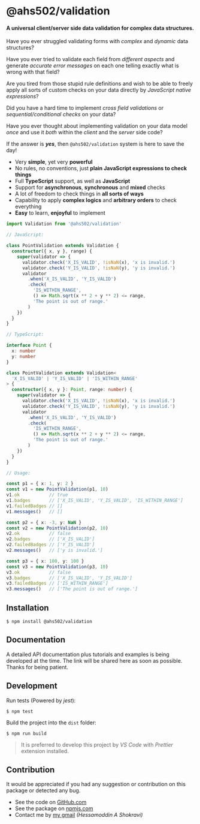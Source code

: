 # @ahs502/validation

#### A universal client/server side data validation for complex data structures.

Have you ever struggled validating forms with _complex_ and _dynamic_ data structures?

Have you ever tried to validate each field from _different aspects_ and generate _accurate error messages_ on each one telling exactly what is wrong with that field?

Are you tired from those stupid rule definitions and wish to be able to freely apply all sorts of custom checks on your data directly by _JavaScript native expressions_?

Did you have a hard time to implement _cross field validations_ or _sequential/conditional checks_ on your data?

Have you ever thought about implementing validation on your data model _once_ and use it _both_ within the _client_ and the _server_ side code?

If the answer is **_yes_**, then `@ahs502/validation` system is here to save the day!

- Very **simple**, yet very **powerful**
- No rules, no conventions, just **plain JavaScript expressions to check things**
- Full **TypeScript** support, as well as **JavaScript**
- Support for **asynchronous**, **synchronous** and **mixed** checks
- A lot of freedom to check things in **all sorts of ways**
- Capability to apply **complex logics** and **arbitrary orders** to check everything
- **Easy** to learn, **enjoyful** to implement

```typescript
import Validation from '@ahs502/validation'

// JavaScript:

class PointValidation extends Validation {
  constructor({ x, y }, range) {
    super(validator => {
      validator.check('X_IS_VALID', !isNaN(x), 'x is invalid.')
      validator.check('Y_IS_VALID', !isNaN(y), 'y is invalid.')
      validator
        .when('X_IS_VALID', 'Y_IS_VALID')
        .check(
          'IS_WITHIN_RANGE',
          () => Math.sqrt(x ** 2 + y ** 2) <= range,
          'The point is out of range.'
        )
    })
  }
}

// TypeScript:

interface Point {
  x: number
  y: number
}

class PointValidation extends Validation<
  'X_IS_VALID' | 'Y_IS_VALID' | 'IS_WITHIN_RANGE'
> {
  constructor({ x, y }: Point, range: number) {
    super(validator => {
      validator.check('X_IS_VALID', !isNaN(x), 'x is invalid.')
      validator.check('Y_IS_VALID', !isNaN(y), 'y is invalid.')
      validator
        .when('X_IS_VALID', 'Y_IS_VALID')
        .check(
          'IS_WITHIN_RANGE',
          () => Math.sqrt(x ** 2 + y ** 2) <= range,
          'The point is out of range.'
        )
    })
  }
}

// Usage:

const p1 = { x: 1, y: 2 }
const v1 = new PointValidation(p1, 10)
v1.ok           // true
v1.badges       // ['X_IS_VALID', 'Y_IS_VALID', 'IS_WITHIN_RANGE']
v1.failedBadges // []
v1.messages()   // []

const p2 = { x: -3, y: NaN }
const v2 = new PointValidation(p2, 10)
v2.ok           // false
v2.badges       // ['X_IS_VALID']
v2.failedBadges // ['Y_IS_VALID']
v2.messages()   // ['y is invalid.']

const p3 = { x: 100, y: 100 }
const v3 = new PointValidation(p3, 10)
v3.ok           // false
v3.badges       // ['X_IS_VALID', 'Y_IS_VALID']
v3.failedBadges // ['IS_WITHIN_RANGE']
v3.messages()   // ['The point is out of range.']

```

## Installation

```shell
$ npm install @ahs502/validation
```

## Documentation

A detailed API documentation plus tutorials and examples is
being developed at the time. The link will be shared here as
soon as possible. Thanks for being patient.

## Development

Run tests (Powered by _jest_):

```shell
$ npm test
```

Build the project into the `dist` folder:

```shell
$ npm run build
```

> It is preferred to develop this project by _VS Code_ with _Prettier_ extension installed.

## Contribution

It would be appreciated if you had any suggestion or contribution on this package or detected any bug.

- See the code on [GitHub.com](https://github.com/ahs502/validation)
- See the package on [npmjs.com](https://www.npmjs.com/package/@ahs502/validation)
- Contact me by [my gmail](ahs502@gmail.com) _(Hessamoddin A Shokravi)_

